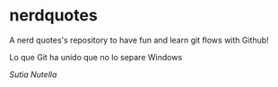 # nerdquotes
A nerd quotes's repository to have fun and learn git flows with Github!

Lo que Git ha unido que no lo separe Windows

*Sutia Nutella*
